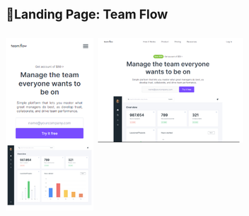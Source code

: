 # **🚀Landing Page: Team Flow**
<br>
<div style="display: flex; align-items: start; gap:10px">
<img src="./img/readme/page-mobile.png" alt="Landing Page: Team Flow" width="auto" height="390px">
<img src="./img/readme/page.png" alt="Landing Page: Team Flow" width="65%" height="auto"> 
</div>
<br>


